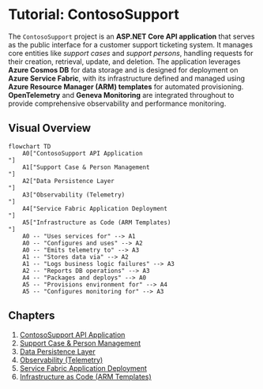 # Tutorial: ContosoSupport

The `ContosoSupport` project is an **ASP.NET Core API application** that serves as the public interface for a customer support ticketing system. It manages core entities like *support cases* and *support persons*, handling requests for their creation, retrieval, update, and deletion. The application leverages **Azure Cosmos DB** for data storage and is designed for deployment on **Azure Service Fabric**, with its infrastructure defined and managed using **Azure Resource Manager (ARM) templates** for automated provisioning. **OpenTelemetry** and **Geneva Monitoring** are integrated throughout to provide comprehensive observability and performance monitoring.


## Visual Overview

```mermaid
flowchart TD
    A0["ContosoSupport API Application
"]
    A1["Support Case & Person Management
"]
    A2["Data Persistence Layer
"]
    A3["Observability (Telemetry)
"]
    A4["Service Fabric Application Deployment
"]
    A5["Infrastructure as Code (ARM Templates)
"]
    A0 -- "Uses services for" --> A1
    A0 -- "Configures and uses" --> A2
    A0 -- "Emits telemetry to" --> A3
    A1 -- "Stores data via" --> A2
    A1 -- "Logs business logic failures" --> A3
    A2 -- "Reports DB operations" --> A3
    A4 -- "Packages and deploys" --> A0
    A5 -- "Provisions environment for" --> A4
    A5 -- "Configures monitoring for" --> A3
```

## Chapters

1. [ContosoSupport API Application
](01_contososupport_api_application_.md)
2. [Support Case & Person Management
](02_support_case___person_management_.md)
3. [Data Persistence Layer
](03_data_persistence_layer_.md)
4. [Observability (Telemetry)
](04_observability__telemetry__.md)
5. [Service Fabric Application Deployment
](05_service_fabric_application_deployment_.md)
6. [Infrastructure as Code (ARM Templates)
](06_infrastructure_as_code__arm_templates__.md)
